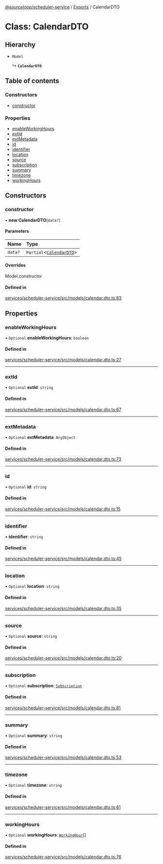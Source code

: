 [@sourceloop/scheduler-service](../README.md) / [Exports](../modules.md) / CalendarDTO

# Class: CalendarDTO

## Hierarchy

- `Model`

  ↳ **`CalendarDTO`**

## Table of contents

### Constructors

- [constructor](CalendarDTO.md#constructor)

### Properties

- [enableWorkingHours](CalendarDTO.md#enableworkinghours)
- [extId](CalendarDTO.md#extid)
- [extMetadata](CalendarDTO.md#extmetadata)
- [id](CalendarDTO.md#id)
- [identifier](CalendarDTO.md#identifier)
- [location](CalendarDTO.md#location)
- [source](CalendarDTO.md#source)
- [subscription](CalendarDTO.md#subscription)
- [summary](CalendarDTO.md#summary)
- [timezone](CalendarDTO.md#timezone)
- [workingHours](CalendarDTO.md#workinghours)

## Constructors

### constructor

• **new CalendarDTO**(`data?`)

#### Parameters

| Name | Type |
| :------ | :------ |
| `data?` | `Partial`<[`CalendarDTO`](CalendarDTO.md)\> |

#### Overrides

Model.constructor

#### Defined in

[services/scheduler-service/src/models/calendar.dto.ts:83](https://github.com/sourcefuse/loopback4-microservice-catalog/blob/089fc2dc0/services/scheduler-service/src/models/calendar.dto.ts#L83)

## Properties

### enableWorkingHours

• `Optional` **enableWorkingHours**: `boolean`

#### Defined in

[services/scheduler-service/src/models/calendar.dto.ts:27](https://github.com/sourcefuse/loopback4-microservice-catalog/blob/089fc2dc0/services/scheduler-service/src/models/calendar.dto.ts#L27)

___

### extId

• `Optional` **extId**: `string`

#### Defined in

[services/scheduler-service/src/models/calendar.dto.ts:67](https://github.com/sourcefuse/loopback4-microservice-catalog/blob/089fc2dc0/services/scheduler-service/src/models/calendar.dto.ts#L67)

___

### extMetadata

• `Optional` **extMetadata**: `AnyObject`

#### Defined in

[services/scheduler-service/src/models/calendar.dto.ts:73](https://github.com/sourcefuse/loopback4-microservice-catalog/blob/089fc2dc0/services/scheduler-service/src/models/calendar.dto.ts#L73)

___

### id

• `Optional` **id**: `string`

#### Defined in

[services/scheduler-service/src/models/calendar.dto.ts:15](https://github.com/sourcefuse/loopback4-microservice-catalog/blob/089fc2dc0/services/scheduler-service/src/models/calendar.dto.ts#L15)

___

### identifier

• **identifier**: `string`

#### Defined in

[services/scheduler-service/src/models/calendar.dto.ts:45](https://github.com/sourcefuse/loopback4-microservice-catalog/blob/089fc2dc0/services/scheduler-service/src/models/calendar.dto.ts#L45)

___

### location

• `Optional` **location**: `string`

#### Defined in

[services/scheduler-service/src/models/calendar.dto.ts:35](https://github.com/sourcefuse/loopback4-microservice-catalog/blob/089fc2dc0/services/scheduler-service/src/models/calendar.dto.ts#L35)

___

### source

• `Optional` **source**: `string`

#### Defined in

[services/scheduler-service/src/models/calendar.dto.ts:20](https://github.com/sourcefuse/loopback4-microservice-catalog/blob/089fc2dc0/services/scheduler-service/src/models/calendar.dto.ts#L20)

___

### subscription

• `Optional` **subscription**: [`Subscription`](Subscription.md)

#### Defined in

[services/scheduler-service/src/models/calendar.dto.ts:81](https://github.com/sourcefuse/loopback4-microservice-catalog/blob/089fc2dc0/services/scheduler-service/src/models/calendar.dto.ts#L81)

___

### summary

• `Optional` **summary**: `string`

#### Defined in

[services/scheduler-service/src/models/calendar.dto.ts:53](https://github.com/sourcefuse/loopback4-microservice-catalog/blob/089fc2dc0/services/scheduler-service/src/models/calendar.dto.ts#L53)

___

### timezone

• `Optional` **timezone**: `string`

#### Defined in

[services/scheduler-service/src/models/calendar.dto.ts:61](https://github.com/sourcefuse/loopback4-microservice-catalog/blob/089fc2dc0/services/scheduler-service/src/models/calendar.dto.ts#L61)

___

### workingHours

• `Optional` **workingHours**: [`WorkingHour`](WorkingHour.md)[]

#### Defined in

[services/scheduler-service/src/models/calendar.dto.ts:76](https://github.com/sourcefuse/loopback4-microservice-catalog/blob/089fc2dc0/services/scheduler-service/src/models/calendar.dto.ts#L76)
